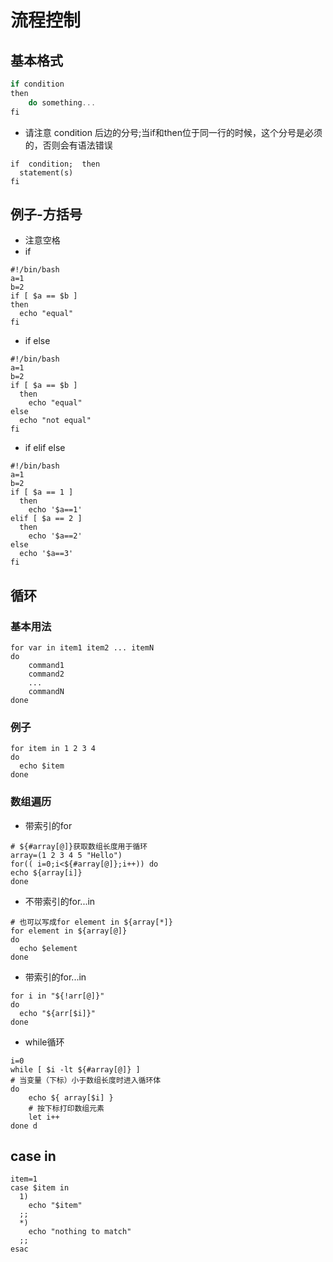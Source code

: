 # 流程控制

## 基本格式
  ```js
  if condition
  then
      do something...
  fi
  ```
  - 请注意 condition 后边的分号;当if和then位于同一行的时候，这个分号是必须的，否则会有语法错误
  ```shell
  if  condition;  then
    statement(s)
  fi
  ```
   
## 例子-方括号
  - 注意空格
  - if
  ```shell
  #!/bin/bash
  a=1
  b=2
  if [ $a == $b ]
  then
    echo "equal"
  fi
  ```
  - if else
  ```shell
  #!/bin/bash
  a=1
  b=2
  if [ $a == $b ]
    then
      echo "equal"
  else
    echo "not equal"
  fi
  ```
  - if elif else
  ```shell
  #!/bin/bash
  a=1
  b=2
  if [ $a == 1 ]
    then
      echo '$a==1'
  elif [ $a == 2 ]
    then
      echo '$a==2'
  else
    echo '$a==3'
  fi
  ```

## 循环
### 基本用法
```shell
for var in item1 item2 ... itemN
do
    command1
    command2
    ...
    commandN
done
```
### 例子
```
for item in 1 2 3 4
do
  echo $item
done
```
### 数组遍历
  - 带索引的for
```shell
# ${#array[@]}获取数组长度用于循环
array=(1 2 3 4 5 "Hello")
for(( i=0;i<${#array[@]};i++)) do
echo ${array[i]}
done
```
  - 不带索引的for...in
```shell
# 也可以写成for element in ${array[*]}
for element in ${array[@]}
do
  echo $element
done
```
  - 带索引的for...in
```shell
for i in "${!arr[@]}"  
do   
  echo "${arr[$i]}"  
done 
```
  - while循环
```shell
i=0  
while [ $i -lt ${#array[@]} ]  
# 当变量（下标）小于数组长度时进入循环体
do  
    echo ${ array[$i] }  
    # 按下标打印数组元素
    let i++  
done d
```

## case in
```
item=1
case $item in
  1)
    echo "$item"
  ;;
  *)
    echo "nothing to match"
  ;;
esac
```